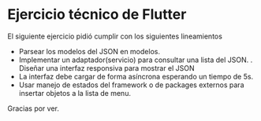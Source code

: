 # Ejercicio técnico de Flutter

El siguiente ejercicio pidió cumplir con los siguientes lineamientos

- Parsear los modelos del JSON en modelos.
- Implementar un adaptador(servicio) para consultar una lista del JSON.
. Diseñar una interfaz responsiva para mostrar el JSON
- La interfaz debe cargar de forma asíncrona esperando un tiempo de 5s.
- Usar manejo de estados del framework o de packages externos para insertar objetos a la lista de menu.

Gracias por ver.
